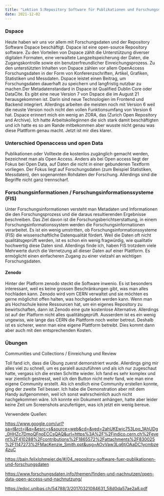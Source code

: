```yaml
---
title: "Lektion 5:Repository Software für Publikationen und Forschungsdaten "
date: 2021-12-02
---
```


### Dspace

Heute haben wir uns vor allem mit Forschungsdaten und der Repository Software Dspace beschäftigt. Dspace ist eine open-source Repository software.
Zu den Vorteilen von Dspace zählt die Unterstützung diverser digitalen Formaten, eine verwaltete Langzeitspeicherung der Daten, die Zugangskontrolle sowie ein benutzerfreundlicher Einreichungsprozess. Zu den unterstützten Inhalten von Dspace zählen vor allem OpenAccess Forschungsdaten in der Form von Konferenzschriften, Artikel, Grafiken, Statistiken und Messdaten. Dspace leistet einen Beitrag, um Forschungsdaten dauerhaft zu speichern und langfristig nutzbar zu machen.Der Metadatenstandard in Dspace ist Qualified Dublin Core oder DataCite. Es gibt eine neue Version 7 von Dspace die im August 21 herausgekommen ist. Darin sind neue Technologien im Frontend und Backend integriert. Allerdings arbeiten die meisten noch mit Version 6 weil die neuste Version noch nicht den vollen Funktionsumfang von Version 6 hat. Dspace erinnert mich ein wenig an ZORA, das (Zurich Open Repository and Archive). Ich hatte Arbeitskolleginnen die sich stark damit beschäftigten und ich hatte es so am Rande mitbekommen aber wusste nicht genau was diese Plattform genau macht. Jetzt ist mir dies klarer.

### Unterschied Openaccess und open Data

Publikationen oder Volltexte die kostenlos zugänglich gemacht werden, bezeichnet man als Open Access. Anders als bei Open access liegt der Fokus bei Open Data, auf Daten die nicht in einer gebundenen Textform vorliegen. Der Fokus liegt auf Forschungsdaten (zum Beispiel Statistiken, Messdaten), den sogenannten Rohdaten der Forschung. Allerdings sind die Begriffe nicht ganz trennscharf.

### Forschungsinformationen / Forschungsinformationssysteme (FIS)
Unter Forschungsinformationen versteht man Metadaten und Informationen die den Forschungsprozess und die daraus resultierenden Ergebnisse beschreiben. Das Ziel davon ist die Forschungsberichtserstattung, in einem Forschungsinformationssystem werden die Forschungsinformationen verarbeitet.
Es ist ein wenig umstritten, ob Forschungsinformationssysteme (FIS) die wissenschaftliche Datenqualität fördert. Weil die Daten oft nicht qualitätsgeprüft werden, ist es schon ein wenig fragwürdig, wie qualitativ hochwertig diese Daten sind. Allerdings finde ich, haben FIS trotzdem viele Mehrwerte durch die Vernetzung all dieser Daten auf einer Plattform. Es ermöglicht einen einfacheren Zugang zu einer vielzahl an wichtigen Forschungsdaten.

#### Zenodo
Hinter der Platform zenodo steckt die Software inwenio. Es ist besonders interessant, weil es keine grossen Beschränkungen gibt, was man alles hochladen kann. Zenodo wird vom CERN verwaltet und sie möchten es gerne möglichst offen halten, was hochgeladen werden kann. Wenn man als Hochschule keine Ressourcen hat, um ein eigenes Repository zu bewirtschaften, dann ist Zenodo eine gute kostenlose Alternative. Allerdings ist auf der Platform nicht alles qualitätsgeprüft.
Ausserdem ist es ein wenig ungewiss, wie lange das CERN die Plattform noch weiter betreut. Deshalb ist es sicherer, wenn man eine eigene Plattform betreibt. Dies kommt dann aber auch mit den entsprechenden Kosten.

 
### Übungen

Communities und Collections / Einreichung und Review

Toll fand ich, dass die Übung zuerst demonstriert wurde. Allerdings ging mir alles viel zu schnell, um es paralell auszuführen und als ich nur zugeschaut hatte, vergass ich die ersten Schritte wieder. Ich fand es sehr komplex und war ziemlich gestresst, weil ich den Button nicht mehr fand, wie man eine eigene Community erstellt. Als ich endlich eine Community erstellen konnte, ging der zweite Teil besser. Ich habe die Demonstration aber mit dem Handy aufgenommen, weil ich sonst wahrscheinlich auch nicht nachgekommen wäre. Ich konnte ein Dokument anhängen, hatte aber leider keine Zeit um Screenshots anzufertigen, was ich jetzt ein wenig bereue.

Verwendete Quellen:

https://www.google.com/url?sa=t&rct=j&q=&esrc=s&source=web&cd=&ved=2ahUKEwjc753Lpq_1AhUDg_0HHZc7DmoQFnoECCsQAQ&url=https%3A%2F%2Findico.cern.ch%2Fevent%2F410288%2Fcontributions%2F1865572%2Fattachments%2F830025%2F1147273%2FMacKenzie_Smith.ppt&usg=AOvVaw3Lq6tjOAaDC1ycmbze4zuC

https://bain.felixlohmeier.de/#/04_repository-software-fuer-publikationen-und-forschungsdaten

https://www.forschungsdaten.info/themen/finden-und-nachnutzen/open-data-open-access-und-nachnutzung/
 
https://edoc.unibas.ch/54788/3/20170321084631_58d0da57ae2a8.pdf

  
